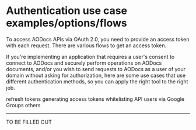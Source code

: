 # Authentication use case examples/options/flows

To access AODocs APIs via OAuth 2.0,  you need to provide an access token with each request. There are various flows to get an access token.

If you're implementing an application that requires a user's consent to connect to AODocs and securely perform operations on AODocs documents, and/or you wish to send requests to AODocs as a user of your domain without asking for authorization, here are some use cases that use different authentication methods, so you can apply the right tool to the right job.


refresh tokens generating access tokens
whitelisting API users via Google Groups
others

__________


TO BE FILLED OUT
